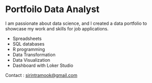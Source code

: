 # Portfoilo Data Analyst

I am passionate about data science, and I created a data portfolio to showcase my work and skills for job applications.

- Spreadsheets
- SQL databases
- R programming
- Data Transformation
- Data Visualization
- Dashboard with Loker Studio

Contact : sirintramook@gmail.com 
